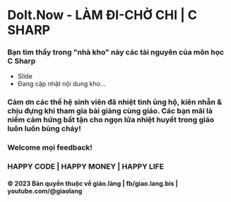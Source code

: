 ﻿# DoIt.Now - LÀM ĐI-CHỜ CHI | C SHARP

### Bạn tìm thấy trong "nhà kho" này các tài nguyên của môn học C Sharp

* Slide
* Đang cập nhật nội dung kho...

### Cảm ơn các thế hệ sinh viên đã nhiệt tình ủng hộ, kiên nhẫn & chịu đựng khi tham gia bài giảng cùng giáo. Các bạn mãi là niềm cảm hứng bất tận cho ngọn lửa nhiệt huyết trong giáo luôn luôn bùng cháy! 
### Welcome mọi feedback!

### HAPPY CODE | HAPPY MONEY | HAPPY LIFE

#### © 2023 Bản quyền thuộc về giáo.làng | fb/giao.lang.bis | youtube.com/@giaolang